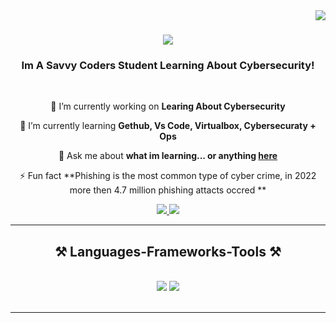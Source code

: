 <img align="right" src="https://visitor-badge.laobi.icu/badge?page_id=Gavin.Houston" />

<h1 align="center">
    <img src="https://readme-typing-svg.herokuapp.com/?font=Righteous&size=35&center=true&vCenter=true&width=500&height=70&duration=4000&lines=Hi+There!+👋;+I'm+Gavin+Houston!;" />
</h1>

<h3 align="center">Im A Savvy Coders Student Learning About Cybersecurity!</h3>

<br/>

<div align="center">
 
 🔭 I’m currently working on **Learing About Cybersecurity**
 
 🌱 I’m currently learning **Gethub, Vs Code, Virtualbox, Cybersecuraty + Ops**

💬 Ask me about **what im learning... or anything [here](https://github.com/GavinH3/Gavin-cyber-2024)**

⚡ Fun fact **Phishing is the most common type of cyber crime, in 2022 more then 4.7 million phishing attacts occred **

 </div>
 
<div align="center"> 
  <a href="mailto:Gavin.houston2006@gmail.com">
    <img src="https://img.shields.io/badge/Gmail-333333?style=for-the-badge&logo=gmail&logoColor=red" />
  </a>
  <a href="https://www.linkedin.com/feed/" target="_blank">
    <img src="https://img.shields.io/badge/LinkedIn-0077B5?style=for-the-badge&logo=linkedin&logoColor=white" target="_blank" />
  </a>

  </a>
</div>

 <hr/>
 
<h2 align="center">⚒️ Languages-Frameworks-Tools ⚒️</h2>
<br/>
<div align="center">
    <img src="https://skillicons.dev/icons?i=vscode,github,bash,git" />
    <img src="https://skillicons.dev/icons?i=,python,mysql,aws," /><br>
</div>

<br/>
<hr/>
